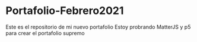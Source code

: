 # Portafolio-Febrero2021

Este es el repositorio de mi nuevo portafolio
Estoy probrando MatterJS y p5 para crear el portafolio supremo
